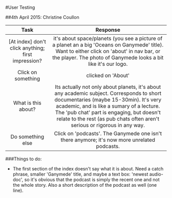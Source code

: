 #User Testing

##4th April 2015: Christine Coullon

Task                  | Response
:--------------------:|:-----------:
[At index] don't click anything; first impression?|  it's about space/planets (you see a picture of a planet an a big 'Oceans on Ganymede' title). Want to either click on 'about' in nav bar, or the player. The photo of Ganymede looks a bit like it's our logo.
Click on something  | clicked on 'About'
What is this about? | Its actually not only about planets, it's about any academic subject. Corresponds to short documentaries (maybe 15-30min). It's very academic, and is like a sumary of a lecture. The 'pub chat' part is engaging, but doesn't relate to the rest (as pub chats often aren't serious or rigorous in any way.
Do something else  | Click on 'podcasts'. The Ganymede one isn't there anymore; it's now more unrelated podcasts.

###Things to do:

- The first section of the index doesn't say what it is about. Need a catch phrase, smaller 'Ganymede' title, and maybe a text box: 'newest audio-doc', so it's obvious that the podcast is simply the recent one and not the whole story. Also a short description of the podcast as well (one line).

